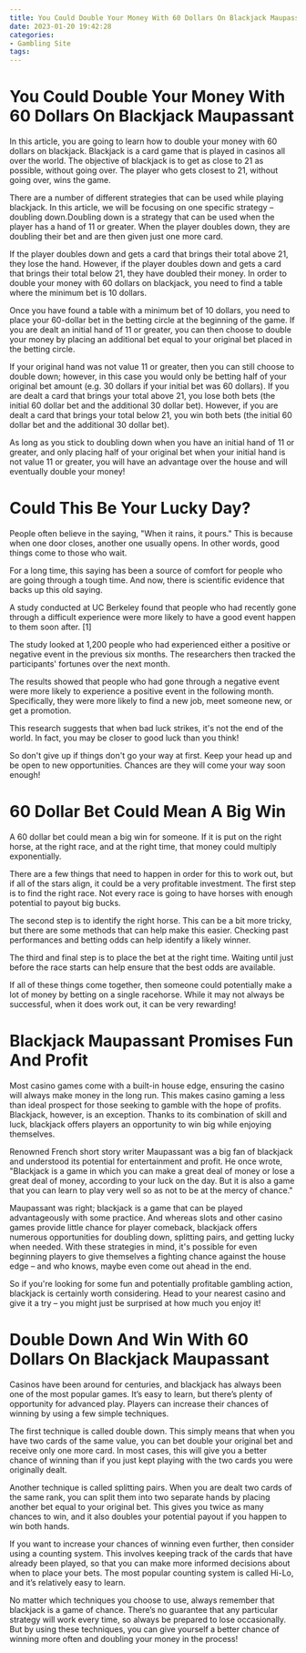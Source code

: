 ```yaml
---
title: You Could Double Your Money With 60 Dollars On Blackjack Maupassant
date: 2023-01-20 19:42:28
categories:
- Gambling Site
tags:
---
```



#  You Could Double Your Money With 60 Dollars On Blackjack Maupassant

In this article, you are going to learn how to double your money with 60 dollars on blackjack. Blackjack is a card game that is played in casinos all over the world. The objective of blackjack is to get as close to 21 as possible, without going over. The player who gets closest to 21, without going over, wins the game.

There are a number of different strategies that can be used while playing blackjack. In this article, we will be focusing on one specific strategy – doubling down.Doubling down is a strategy that can be used when the player has a hand of 11 or greater. When the player doubles down, they are doubling their bet and are then given just one more card.

If the player doubles down and gets a card that brings their total above 21, they lose the hand. However, if the player doubles down and gets a card that brings their total below 21, they have doubled their money. In order to double your money with 60 dollars on blackjack, you need to find a table where the minimum bet is 10 dollars.

Once you have found a table with a minimum bet of 10 dollars, you need to place your 60-dollar bet in the betting circle at the beginning of the game. If you are dealt an initial hand of 11 or greater, you can then choose to double your money by placing an additional bet equal to your original bet placed in the betting circle.

If your original hand was not value 11 or greater, then you can still choose to double down; however, in this case you would only be betting half of your original bet amount (e.g. 30 dollars if your initial bet was 60 dollars). If you are dealt a card that brings your total above 21, you lose both bets (the initial 60 dollar bet and the additional 30 dollar bet). However, if you are dealt a card that brings your total below 21, you win both bets (the initial 60 dollar bet and the additional 30 dollar bet).

As long as you stick to doubling down when you have an initial hand of 11 or greater, and only placing half of your original bet when your initial hand is not value 11 or greater, you will have an advantage over the house and will eventually double your money!

#  Could This Be Your Lucky Day?

People often believe in the saying, "When it rains, it pours." This is because when one door closes, another one usually opens. In other words, good things come to those who wait.

For a long time, this saying has been a source of comfort for people who are going through a tough time. And now, there is scientific evidence that backs up this old saying.

A study conducted at UC Berkeley found that people who had recently gone through a difficult experience were more likely to have a good event happen to them soon after. [1]

The study looked at 1,200 people who had experienced either a positive or negative event in the previous six months. The researchers then tracked the participants' fortunes over the next month.

The results showed that people who had gone through a negative event were more likely to experience a positive event in the following month. Specifically, they were more likely to find a new job, meet someone new, or get a promotion.

This research suggests that when bad luck strikes, it's not the end of the world. In fact, you may be closer to good luck than you think!

So don't give up if things don't go your way at first. Keep your head up and be open to new opportunities. Chances are they will come your way soon enough!

#  60 Dollar Bet Could Mean A Big Win

A 60 dollar bet could mean a big win for someone. If it is put on the right horse, at the right race, and at the right time, that money could multiply exponentially.

There are a few things that need to happen in order for this to work out, but if all of the stars align, it could be a very profitable investment. The first step is to find the right race. Not every race is going to have horses with enough potential to payout big bucks.

The second step is to identify the right horse. This can be a bit more tricky, but there are some methods that can help make this easier. Checking past performances and betting odds can help identify a likely winner.

The third and final step is to place the bet at the right time. Waiting until just before the race starts can help ensure that the best odds are available.

If all of these things come together, then someone could potentially make a lot of money by betting on a single racehorse. While it may not always be successful, when it does work out, it can be very rewarding!

#  Blackjack Maupassant Promises Fun And Profit

Most casino games come with a built-in house edge, ensuring the casino will always make money in the long run. This makes casino gaming a less than ideal prospect for those seeking to gamble with the hope of profits. Blackjack, however, is an exception. Thanks to its combination of skill and luck, blackjack offers players an opportunity to win big while enjoying themselves.

 Renowned French short story writer Maupassant was a big fan of blackjack and understood its potential for entertainment and profit. He once wrote, "Blackjack is a game in which you can make a great deal of money or lose a great deal of money, according to your luck on the day. But it is also a game that you can learn to play very well so as not to be at the mercy of chance."

Maupassant was right; blackjack is a game that can be played advantageously with some practice. And whereas slots and other casino games provide little chance for player comeback, blackjack offers numerous opportunities for doubling down, splitting pairs, and getting lucky when needed. With these strategies in mind, it's possible for even beginning players to give themselves a fighting chance against the house edge – and who knows, maybe even come out ahead in the end.

So if you're looking for some fun and potentially profitable gambling action, blackjack is certainly worth considering. Head to your nearest casino and give it a try – you might just be surprised at how much you enjoy it!

#  Double Down And Win With 60 Dollars On Blackjack Maupassant

Casinos have been around for centuries, and blackjack has always been one of the most popular games. It’s easy to learn, but there’s plenty of opportunity for advanced play. Players can increase their chances of winning by using a few simple techniques.

The first technique is called double down. This simply means that when you have two cards of the same value, you can bet double your original bet and receive only one more card. In most cases, this will give you a better chance of winning than if you just kept playing with the two cards you were originally dealt.

Another technique is called splitting pairs. When you are dealt two cards of the same rank, you can split them into two separate hands by placing another bet equal to your original bet. This gives you twice as many chances to win, and it also doubles your potential payout if you happen to win both hands.

If you want to increase your chances of winning even further, then consider using a counting system. This involves keeping track of the cards that have already been played, so that you can make more informed decisions about when to place your bets. The most popular counting system is called Hi-Lo, and it’s relatively easy to learn.

No matter which techniques you choose to use, always remember that blackjack is a game of chance. There’s no guarantee that any particular strategy will work every time, so always be prepared to lose occasionally. But by using these techniques, you can give yourself a better chance of winning more often and doubling your money in the process!